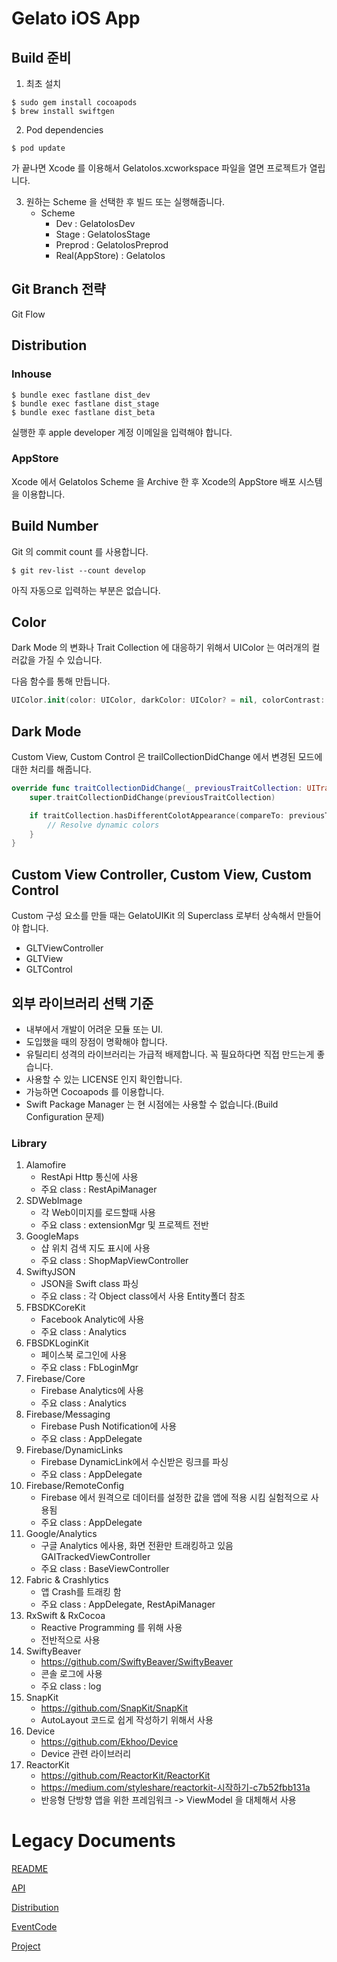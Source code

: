 # Gelato iOS App

## Build 준비

1. 최초 설치
```
$ sudo gem install cocoapods
$ brew install swiftgen
```
2. Pod dependencies
```
$ pod update
```
가 끝나면 Xcode 를 이용해서 GelatoIos.xcworkspace 파일을 열면 프로젝트가 열립니다.

3. 원하는 Scheme 을 선택한 후 빌드 또는 실행해줍니다.
    - Scheme
      - Dev : GelatoIosDev
	  - Stage : GelatoIosStage
	  - Preprod : GelatoIosPreprod
	  - Real(AppStore) : GelatoIos

## Git Branch 전략

Git Flow

## Distribution

### Inhouse

```
$ bundle exec fastlane dist_dev
$ bundle exec fastlane dist_stage
$ bundle exec fastlane dist_beta
```

실행한 후 apple developer 계정 이메일을 입력해야 합니다.

### AppStore

Xcode 에서 GelatoIos Scheme 을 Archive 한 후 Xcode의 AppStore 배포 시스템을 이용합니다.

## Build Number

Git 의 commit count 를 사용합니다.
```
$ git rev-list --count develop
```
아직 자동으로 입력하는 부분은 없습니다.

## Color

Dark Mode 의 변화나 Trait Collection 에 대응하기 위해서 UIColor 는 여러개의 컬러값을 가질 수 있습니다.

다음 함수를 통해 만듭니다.

```swift
UIColor.init(color: UIColor, darkColor: UIColor? = nil, colorContrast: UIColor? = nil, darkColorContrast: UIColor? = nil)
```

## Dark Mode

Custom View, Custom Control 은 trailCollectionDidChange 에서 변경된 모드에 대한 처리를 해줍니다.

```swift
override func traitCollectionDidChange(_ previousTraitCollection: UITraitCollection?) {
    super.traitCollectionDidChange(previousTraitCollection)

    if traitCollection.hasDifferentColotAppearance(compareTo: previousTraitCollection) {
        // Resolve dynamic colors
    }
}
```

## Custom View Controller, Custom View, Custom Control

Custom 구성 요소를 만들 때는 GelatoUIKit 의 Superclass 로부터 상속해서 만들어야 합니다.

- GLTViewController
- GLTView
- GLTControl

## 외부 라이브러리 선택 기준

- 내부에서 개발이 어려운 모듈 또는 UI.
- 도입했을 때의 장점이 명확해야 합니다.
- 유틸리티 성격의 라이브러리는 가급적 배제합니다. 꼭 필요하다면 직접 만드는게 좋습니다.
- 사용할 수 있는 LICENSE 인지 확인합니다.
- 가능하면 Cocoapods 를 이용합니다.
- Swift Package Manager 는 현 시점에는 사용할 수 없습니다.(Build Configuration 문제)

### Library

1. Alamofire
	* RestApi Http 통신에 사용
	* 주요 class : RestApiManager
2. SDWebImage
	* 각 Web이미지를 로드할때 사용
	* 주요 class : extensionMgr 및 프로젝트 전반
3. GoogleMaps
	* 샵 위치 검색 지도 표시에 사용
	* 주요 class : ShopMapViewController
4. SwiftyJSON
	* JSON을 Swift class 파싱
	* 주요 class : 각 Object class에서 사용 Entity폴더 참조 
5. FBSDKCoreKit
	* Facebook Analytic에 사용
	* 주요 class : Analytics
6. FBSDKLoginKit
	* 페이스북 로그인에 사용
	* 주요 class : FbLoginMgr
7. Firebase/Core
	* Firebase Analytics에 사용
	* 주요 class : Analytics
8. Firebase/Messaging
	* Firebase Push Notification에 사용
	* 주요 class : AppDelegate
9. Firebase/DynamicLinks
	* Firebase DynamicLink에서  수신받은 링크를 파싱
	* 주요 class : AppDelegate
10. Firebase/RemoteConfig
	* Firebase 에서  원격으로 데이터를 설정한 값을 앱에 적용 시킴 실험적으로 사용됨
	* 주요 class : AppDelegate
11. Google/Analytics
	* 구글 Analytics 에사용, 화면 전환만 트래킹하고 있음 GAITrackedViewController
	* 주요 class : BaseViewController
12. Fabric & Crashlytics
	* 앱 Crash를 트래킹 함 
	* 주요 class : AppDelegate, RestApiManager
13. RxSwift & RxCocoa
	* Reactive Programming 를 위해 사용
	* 전반적으로 사용
14. SwiftyBeaver
	* <a>https://github.com/SwiftyBeaver/SwiftyBeaver</a>
	* 콘솔 로그에 사용
	* 주요 class : log 
15. SnapKit
	* <a>https://github.com/SnapKit/SnapKit</a>
	* AutoLayout 코드로 쉽게 작성하기 위해서 사용
17. Device
	* <a>https://github.com/Ekhoo/Device</a>
	* Device 관련 라이브러리
18. ReactorKit
	* <a>https://github.com/ReactorKit/ReactorKit</a>
	* <a>https://medium.com/styleshare/reactorkit-시작하기-c7b52fbb131a</a>
	* 반응형 단방향 앱을 위한 프레임워크 -> ViewModel 을 대체해서 사용



# Legacy Documents

[README](README/README.md)

[API](README/API.md)

[Distribution](README/Distribution.md)

[EventCode](README/EventCode.md)

[Project](README/Project.md)
